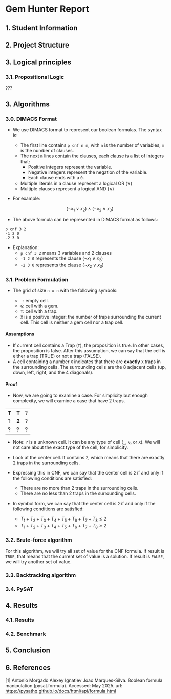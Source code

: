 # Gem Hunter Report

## 1. Student Information

## 2. Project Structure

## 3. Logical principles

### 3.1. Propositional Logic

???

## 3. Algorithms

### 3.0. DIMACS Format

- We use DIMACS format to represent our boolean formulas. The syntax is:
  - The first line contains `p cnf n m`, with `n` is the number of variables, `m` is the number of clauses.
  - The next `m` lines contain the clauses, each clause is a list of integers that:
    - Positive integers represent the variable.
    - Negative integers represent the negation of the variable.
    - Each clause ends with a `0`.
  - Multiple literals in a clause represent a logical OR (∨)
  - Multiple clauses represent a logical AND (∧)
- For example:

  $$
  (\neg{x_1}\vee x_2)\wedge(\neg{x_2}\vee x_3)
  $$

- The above formula can be represented in DIMACS format as follows:

```
p cnf 3 2
-1 2 0
-2 3 0
```

- Explanation:
  - `p cnf 3 2` means 3 variables and 2 clauses
  - `-1 2 0` represents the clause $(\neg{x_1}\vee x_2)$
  - `-2 3 0` represents the clause $(\neg{x_2}\vee x_3)$

### 3.1. Problem Formulation

- The grid of size `n x n` with the following symbols:

  - `_`: empty cell.
  - `G`: cell with a gem.
  - `T`: cell with a trap.
  - `X` is a positive integer: the number of traps surrounding the current cell. This cell is neither a gem cell nor a trap cell.

#### Assumptions

- If current cell contains a Trap (`T`), the proposition is true. In other cases, the proposition is false. After this assumption, we can say that the cell is either a trap (TRUE) or not a trap (FALSE).
- A cell containing a number `X` indicates that there are **exactly** `X` traps in the surrounding cells. The surrounding cells are the 8 adjacent cells (up, down, left, right, and the 4 diagonals).

#### Proof

- Now, we are going to examine a case. For simplicity but enough complexity, we will examine a case that have 2 traps.

|       |       |     |
| ----- | ----- | --- |
| **T** | **T** | ?   |
| ?     | **2** | ?   |
| ?     | ?     | ?   |

- Note: `?` is a unknown cell. It can be any type of cell (`_`, `G`, or `X`). We will not care about the exact type of the cell, for simplicity.

- Look at the center cell. It contains `2`, which means that there are exactly $2$ traps in the surrounding cells.
- Expressing this in CNF, we can say that the center cell is `2` if and only if the following conditions are satisfied:

  - There are no more than $2$ traps in the surrounding cells.
  - There are no less than $2$ traps in the surrounding cells.

- In symbol form, we can say that the center cell is `2` if and only if the following conditions are satisfied:

  - $T_1 + T_2 + T_3 + T_4 + T_5 + T_6 + T_7 + T_8 \leq 2$
  - $T_1 + T_2 + T_3 + T_4 + T_5 + T_6 + T_7 + T_8 \geq 2$

### 3.2. Brute-force algorithm

For this algorithm, we will try all set of value for the CNF formula. If result is `TRUE`, that means that the current set of value is a solution. If result is `FALSE`, we will try another set of value.

### 3.3. Backtracking algorithm

### 3.4. PySAT

## 4. Results

### 4.1. Results

### 4.2. Benchmark

## 5. Conclusion

## 6. References

[1] Antonio Morgado Alexey Ignatiev Joao Marques-Silva. Boolean formula manipulation (pysat.formula). Accessed: May 2025. url: https://pysathq.github.io/docs/html/api/formula.html

